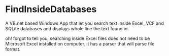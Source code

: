 # FindInsideDatabases
A VB.net based Windows App that let you search text inside Excel, VCF and SQLite databases and displays whole line the text found in.


oh! forgot to tell you, searching inside Excel files does not need to be Microsoft Excel installed on computer. it has a parser that will parse file format.
